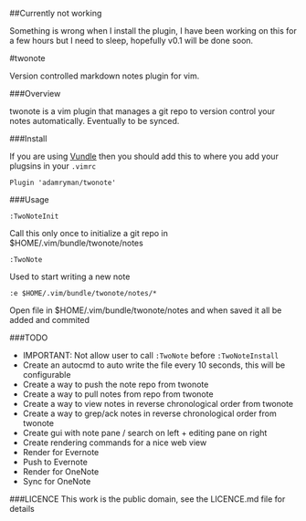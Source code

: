 ##Currently not working

Something is wrong when I install the plugin, I have been working on this for a few hours but I need to sleep, hopefully v0.1 will be done soon.

#twonote

Version controlled markdown notes plugin for vim.

###Overview

twonote is a vim plugin that manages a git repo to version control your notes automatically. Eventually to be synced.

###Install

If you are using [Vundle](https://github.com/VundleVim/Vundle.vim) then you should add this to where you add your plugsins in your `.vimrc`

```
Plugin 'adamryman/twonote'
```

###Usage

```
:TwoNoteInit
```

Call this only once to initialize a git repo in $HOME/.vim/bundle/twonote/notes

```
:TwoNote
```

Used to start writing a new note

```
:e $HOME/.vim/bundle/twonote/notes/*
```

Open file in $HOME/.vim/bundle/twonote/notes and when saved it all be added and commited

###TODO
- IMPORTANT: Not allow user to call `:TwoNote` before `:TwoNoteInstall`
- Create an autocmd to auto write the file every 10 seconds, this will be configurable
- Create a way to push the note repo from twonote
- Create a way to pull notes from repo from twonote
- Create a way to view notes in reverse chronological order from twonote
- Create a way to grep/ack notes in reverse chronological order from twonote
- Create gui with note pane / search on left + editing pane on right
- Create rendering commands for a nice web view
- Render for Evernote
- Push to Evernote
- Render for OneNote
- Sync for OneNote

###LICENCE
This work is the public domain, see the LICENCE.md file for details

